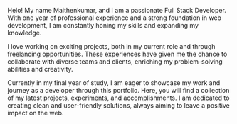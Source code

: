 Helo! My name Maithenkumar, and I am a passionate Full Stack Developer. With one year of professional experience and a strong foundation in web development, I am constantly honing my skills and expanding my knowledge.

I love working on exciting projects, both in my current role and through freelancing opportunities. These experiences have given me the chance to collaborate with diverse teams and clients, enriching my problem-solving abilities and creativity.

Currently in my final year of study, I am eager to showcase my work and journey as a developer through this portfolio. Here, you will find a collection of my latest projects, experiments, and accomplishments. I am dedicated to creating clean and user-friendly solutions, always aiming to leave a positive impact on the web.
